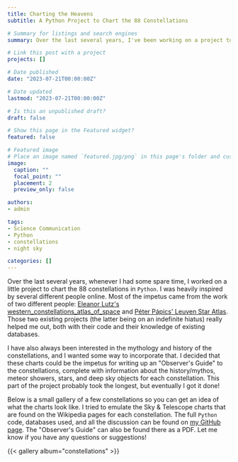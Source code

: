 ```yaml
---
title: Charting the Heavens
subtitle: A Python Project to Chart the 88 Constellations

# Summary for listings and search engines
summary: Over the last several years, I've been working on a project to both chart the 88 constellations in Python as well as compile an "Observing Guide" to the constellations. This is just a brief summary of that work and some beautiful charts!    

# Link this post with a project
projects: []

# Date published
date: "2023-07-21T00:00:00Z"

# Date updated
lastmod: "2023-07-21T00:00:00Z"

# Is this an unpublished draft?
draft: false

# Show this page in the Featured widget?
featured: false

# Featured image
# Place an image named `featured.jpg/png` in this page's folder and customize its options here.
image:
  caption: ""
  focal_point: ""
  placement: 2
  preview_only: false

authors:
- admin

tags:
- Science Communication
- Python
- constellations
- night sky

categories: []
---
```


Over the last several years, whenever I had some spare time, I worked on a little project to chart the 88 constellations in `Python`. I was heavily inspired by several different people online. Most of the impetus came from the work of two different people: [Eleanor Lutz's](https://github.com/eleanorlutz) [western_constellations_atlas_of_space](https://github.com/eleanorlutz/western_constellations_atlas_of_space) and [Péter Pápics' Leuven Star Atlas](https://papics.eu/2017/06/the-leuven-star-atlas-making-a-publication-quality-stellar-atlas-from-scratch/). Those two existing projects (the latter being on an indefinite hiatus) really helped me out, both with their code and their knowledge of existing databases. 

I have also always been interested in the mythology and history of the constellations, and I wanted some way to incorporate that. I decided that these charts could be the impetus for writing up an "Observer's Guide" to the constellations, complete with information about the history/mythos, meteor showers, stars, and deep sky objects for each constellation. This part of the project probably took the longest, but eventually I got it done!

Below is a small gallery of a few constellations so you can get an idea of what the charts look like. I tried to emulate the Sky & Telescope charts that are found on the Wikipedia pages for each constellation. The full `Python` code, databases used, and all the discussion can be found on [my GitHub page](https://github.com/astronoray/constellation_figures). The "Observer's Guide" can also be found there as a PDF. Let me know if you have any questions or suggestions!

{{< gallery album="constellations" >}}